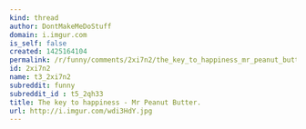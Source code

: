 ```yaml
---
kind: thread
author: DontMakeMeDoStuff
domain: i.imgur.com
is_self: false
created: 1425164104
permalink: /r/funny/comments/2xi7n2/the_key_to_happiness_mr_peanut_butter/
id: 2xi7n2
name: t3_2xi7n2
subreddit: funny
subreddit_id : t5_2qh33
title: The key to happiness - Mr Peanut Butter.
url: http://i.imgur.com/wdi3HdY.jpg
---
```



